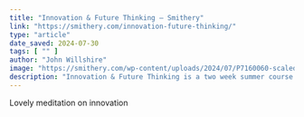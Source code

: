 ```yaml
---
title: "Innovation & Future Thinking – Smithery"
link: "https://smithery.com/innovation-future-thinking/"
type: "article"
date_saved: 2024-07-30
tags: [ "" ]
author: "John Willshire"
image: "https://smithery.com/wp-content/uploads/2024/07/P7160060-scaled.jpg"
description: "Innovation & Future Thinking is a two week summer course at IED Barcelona - this is a reading list for students to support their learning."
---
```


Lovely meditation on innovation